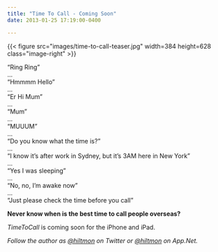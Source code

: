 ```yaml
---
title: "Time To Call - Coming Soon"
date: 2013-01-25 17:19:00-0400

---
```


{{< figure src="images/time-to-call-teaser.jpg" width=384 height=628 class="image-right" >}}

“Ring Ring”  
...  
“Hmmmm Hello”  
...  
“Er Hi Mum”  
...  
“Mum”  
...  
“MUUUM”  
...  
“Do you know what the time is?”  
...  
“I know it’s after work in Sydney, but it’s 3AM here in New York”  
...  
“Yes I was sleeping”  
...  
“No, no, I’m awake now”  
...  
“Just please check the time before you call”  

**Never know when is the best time to call people overseas?**

*TimeToCall* is coming soon for the iPhone and iPad.

*Follow the author as [@hiltmon](https://twitter.com/hiltmon) on Twitter or [@hiltmon](http://alpha.app.net/hiltmon) on App.Net.*
